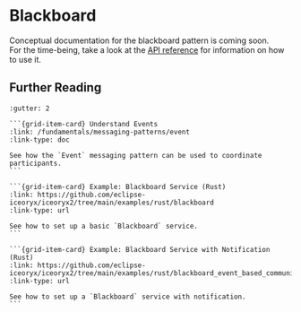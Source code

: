 # Blackboard

Conceptual documentation for the blackboard pattern is coming soon.  
For the time-being, take a look at the [API reference](https://docs.rs/iceoryx2/latest)
for information on how to use it.

## Further Reading

````{grid} 1 1 2 3
:gutter: 2

```{grid-item-card} Understand Events
:link: /fundamentals/messaging-patterns/event
:link-type: doc

See how the `Event` messaging pattern can be used to coordinate participants.
```

```{grid-item-card} Example: Blackboard Service (Rust)
:link: https://github.com/eclipse-iceoryx/iceoryx2/tree/main/examples/rust/blackboard
:link-type: url

See how to set up a basic `Blackboard` service.
```

```{grid-item-card} Example: Blackboard Service with Notification (Rust)
:link: https://github.com/eclipse-iceoryx/iceoryx2/tree/main/examples/rust/blackboard_event_based_communication
:link-type: url

See how to set up a `Blackboard` service with notification.
```

````
